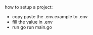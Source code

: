 how to setup a project:
- copy paste the .env.example to .env
- fill the value in .env
- run go run main.go